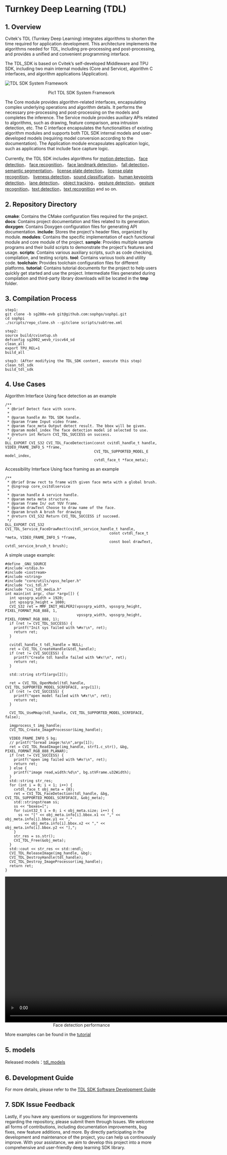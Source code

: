 # Turnkey Deep Learning (TDL)
## 1. Overview


Cvitek's TDL (Turnkey Deep Learning) integrates algorithms to shorten the time required for application development. This architecture implements the algorithms needed for TDL, including pre-processing and post-processing, and provides a unified and convenient programming interface.

The TDL_SDK is based on Cvitek’s self-developed Middleware and TPU SDK, including two main internal modules (Core and Service), algorithm C interfaces, and algorithm applications (Application).


![TDL SDK System Framework](tutorial/assets/architecture.png)
<div style="text-align: center;">
    Pic1 TDL SDK System Framework
</div>

The Core module provides algorithm-related interfaces, encapsulating complex underlying operations and algorithm details. It performs the necessary pre-processing and post-processing on the models and completes the inference. The Service module provides auxiliary APIs related to algorithms, such as drawing, feature comparison, area intrusion detection, etc. The C interface encapsulates the functionalities of existing algorithm modules and supports both TDL SDK internal models and user-developed models (requiring model conversion according to the documentation). The Application module encapsulates application logic, such as applications that include face capture logic.

Currently, the TDL SDK includes algorithms for [motion detection](./modules/core/motion_detection)， [face detection](./modules/core/face_detection)， [face recognition](./modules/core/mask_face_recognition)， [face landmark detection](./modules/core/face_landmarker)， [fall detection](./modules/core/fall_detection)， [semantic segmentation](./modules/core/segmentation)， [license plate detection](./modules/core/license_plate_detection)， [license plate recognition](./modules/core/license_plate_recognition)， [liveness detection](./modules/core/liveness)，[sound classification](./modules/core/sound_classification)， [human keypoints detection](./modules/core/human_keypoints_detection)， [lane detection](./modules/core/lane_detection)， [object tracking](./modules/core/deepsort)， [gesture detection](./modules/core/hand_classification)， [gesture recognition](./modules/core/hand_keypoint_classification)，[text detection](./modules/core/ocr/ocr_detection)，[text recognition](./modules/core/ocr/ocr_recognition) and so on.




## 2. Repository Directory
**cmake**: Contains the CMake configuration files required for the project.
**docs**: Contains project documentation and files related to its generation.
**doxygen**: Contains Doxygen configuration files for generating API documentation.
**include**: Stores the project's header files, organized by module.
**modules**: Contains the specific implementation of each functional module and core module of the project.
**sample**: Provides multiple sample programs and their build scripts to demonstrate the project's features and usage.
**scripts**: Contains various auxiliary scripts, such as code checking, compilation, and testing scripts.
**tool**: Contains various tools and utility code.
**toolchain**: Provides toolchain configuration files for different platforms.
**tutorial**: Contains tutorial documents for the project to help users quickly get started and use the project.
Intermediate files generated during compilation and third-party library downloads will be located in the **tmp** folder.
## 3. Compilation Process


```
step1:
git clone -b sg200x-evb git@github.com:sophgo/sophpi.git
cd sophpi
./scripts/repo_clone.sh --gitclone scripts/subtree.xml

step2:
source build/cvisetup.sh
defconfig sg2002_wevb_riscv64_sd
clean_all
export TPU_REL=1
build_all

step3: (After modifying the TDL_SDK content, execute this step)
clean_tdl_sdk
build_tdl_sdk

```
## 4. Use Cases
Algorithm Interface
Using face detection as an example
```
/**
 * @brief Detect face with score.
 *
 * @param handle An TDL SDK handle.
 * @param frame Input video frame.
 * @param face_meta Output detect result. The bbox will be given.
 * @param model_index The face detection model id selected to use.
 * @return int Return CVI_TDL_SUCCESS on success.
 */
DLL_EXPORT CVI_S32 CVI_TDL_FaceDetection(const cvitdl_handle_t handle, VIDEO_FRAME_INFO_S *frame,
                                         CVI_TDL_SUPPORTED_MODEL_E model_index,
                                         cvtdl_face_t *face_meta);
```
Accessibility Interface
Using face framing as an example
```
/**
 * @brief Draw rect to frame with given face meta with a global brush.
 * @ingroup core_cvitdlservice
 *
 * @param handle A service handle.
 * @param meta meta structure.
 * @param frame In/ out YUV frame.
 * @param drawText Choose to draw name of the face.
 * @param brush A brush for drawing
 * @return CVI_S32 Return CVI_TDL_SUCCESS if succeed.
 */
DLL_EXPORT CVI_S32 CVI_TDL_Service_FaceDrawRect(cvitdl_service_handle_t handle,
                                                const cvtdl_face_t *meta, VIDEO_FRAME_INFO_S *frame,
                                                const bool drawText, cvtdl_service_brush_t brush);
```

A simple usage example:
```
#define _GNU_SOURCE
#include <stdio.h>
#include <iostream>
#include <string>
#include "core/utils/vpss_helper.h"
#include "cvi_tdl.h"
#include "cvi_tdl_media.h"
int main(int argc, char *argv[]) {
  int vpssgrp_width = 1920;
  int vpssgrp_height = 1080;
  CVI_S32 ret = MMF_INIT_HELPER2(vpssgrp_width, vpssgrp_height, PIXEL_FORMAT_RGB_888, 1,
                                 vpssgrp_width, vpssgrp_height, PIXEL_FORMAT_RGB_888, 1);
  if (ret != CVI_TDL_SUCCESS) {
    printf("Init sys failed with %#x!\n", ret);
    return ret;
  }

  cvitdl_handle_t tdl_handle = NULL;
  ret = CVI_TDL_CreateHandle(&tdl_handle);
  if (ret != CVI_SUCCESS) {
    printf("Create tdl handle failed with %#x!\n", ret);
    return ret;
  }

  std::string strf1(argv[2]);

  ret = CVI_TDL_OpenModel(tdl_handle, CVI_TDL_SUPPORTED_MODEL_SCRFDFACE, argv[1]);
  if (ret != CVI_SUCCESS) {
    printf("open model failed with %#x!\n", ret);
    return ret;
  }

  CVI_TDL_UseMmap(tdl_handle, CVI_TDL_SUPPORTED_MODEL_SCRFDFACE, false);

  imgprocess_t img_handle;
  CVI_TDL_Create_ImageProcessor(&img_handle);

  VIDEO_FRAME_INFO_S bg;
  // printf("toread image:%s\n",argv[1]);
  ret = CVI_TDL_ReadImage(img_handle, strf1.c_str(), &bg, PIXEL_FORMAT_RGB_888_PLANAR);
  if (ret != CVI_SUCCESS) {
    printf("open img failed with %#x!\n", ret);
    return ret;
  } else {
    printf("image read,width:%d\n", bg.stVFrame.u32Width);
  }
  std::string str_res;
  for (int i = 0; i < 1; i++) {
    cvtdl_face_t obj_meta = {0};
    ret = CVI_TDL_FaceDetection(tdl_handle, &bg, CVI_TDL_SUPPORTED_MODEL_SCRFDFACE, &obj_meta);
    std::stringstream ss;
    ss << "boxes=[";
    for (uint32_t i = 0; i < obj_meta.size; i++) {
      ss << "[" << obj_meta.info[i].bbox.x1 << "," << obj_meta.info[i].bbox.y1 << ","
         << obj_meta.info[i].bbox.x2 << "," << obj_meta.info[i].bbox.y2 << "],";
    }
    str_res = ss.str();
    CVI_TDL_Free(&obj_meta);
  }
  std::cout << str_res << std::endl;
  CVI_TDL_ReleaseImage(img_handle, &bg);
  CVI_TDL_DestroyHandle(tdl_handle);
  CVI_TDL_Destroy_ImageProcessor(img_handle);
  return ret;
}
```

<div style="text-align: center;">
    <video width="960" controls>
  <source src="tutorial/assets/人脸检测.mp4" type="video/mp4">
  Your browser does not support the video tag.
</video>
</div>
<div style="text-align: center;">
    Face detection performance
</div>

More examples can be found in the [tutorial](tutorial)

## 5. models
Released models：[tdl_models](https://github.com/sophgo/tdl_models)

## 6. Development Guide
For more details, please refer to the [TDL SDK Software Development Guide](https://doc.sophgo.com/cvitek-develop-docs/master/docs_latest_release/CV180x_CV181x/zh/01.software/TPU/TDL_SDK_Software_Development_Guide/build/html/index.html#)

## 7. SDK Issue Feedback
Lastly, if you have any questions or suggestions for improvements regarding the repository, please submit them through Issues. We welcome all forms of contributions, including documentation improvements, bug fixes, new feature additions, and more. By directly participating in the development and maintenance of the project, you can help us continuously improve. With your assistance, we aim to develop this project into a more comprehensive and user-friendly deep learning SDK library.